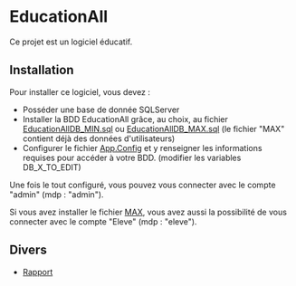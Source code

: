 EducationAll
=============

Ce projet est un logiciel éducatif.

Installation
-------

Pour installer ce logiciel, vous devez : 
- Posséder une base de donnée SQLServer
- Installer la BDD EducationAll grâce, au choix, au fichier [EducationAllDB_MIN.sql] ou [EducationAllDB_MAX.sql] (le fichier "MAX" contient déjà des données d'utilisateurs)
- Configurer le fichier [App.Config] et y renseigner les informations requises pour accéder à votre BDD. (modifier les variables DB_X_TO_EDIT)

Une fois le tout configuré, vous pouvez vous connecter avec le compte "admin" (mdp : "admin").

Si vous avez installer le fichier [MAX], vous avez aussi la possibilité de vous connecter avec le compte "Eleve" (mdp : "eleve").

Divers
-------
* [Rapport]

[Rapport]: http://dl.babol.me/educationall/Sharpentier-EducationAll.pdf
[EducationAllDB_MIN.sql]: https://github.com/Fedonono/EducativeGame/blob/master/EducationAll/SQL/EducationAllDB_MIN.sql
[EducationAllDB_MAX.sql]: https://github.com/Fedonono/EducativeGame/blob/master/EducationAll/SQL/EducationAllDB_MAX.sql
[App.Config]: https://github.com/Fedonono/EducativeGame/blob/master/EducationAll/EducationAll/App.Config
[MAX]: https://github.com/Fedonono/EducativeGame/blob/master/EducationAll/SQL/EducationAllDB_MAX.sql
